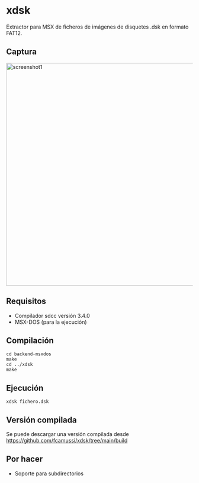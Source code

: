 # xdsk

Extractor para MSX de ficheros de imágenes de disquetes .dsk en formato FAT12.

## Captura

<img src="https://user-images.githubusercontent.com/75378876/175793620-291bc5bb-6e9a-4d79-b270-2190b86fb467.png" alt="screenshot1" width="600">

## Requisitos

* Compilador sdcc versión 3.4.0
* MSX-DOS (para la ejecución)

## Compilación

```
cd backend-msxdos
make
cd ../xdsk
make
```

## Ejecución

```
xdsk fichero.dsk
```

## Versión compilada

Se puede descargar una versión compilada desde https://github.com/fcamussi/xdsk/tree/main/build

## Por hacer

* Soporte para subdirectorios
